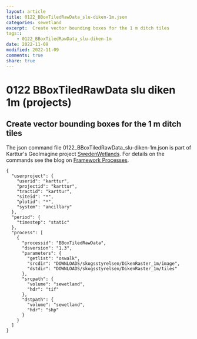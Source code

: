 ```yaml
---
layout: article
title: 0122_BBoxTiledRawData_slu-diken-1m.json
categories: sewetland
excerpt:  Create vector bounding boxes for the 1 m ditch tiles 
tags:: 
    - 0122_BBoxTiledRawData_slu-diken-1m
date: 2022-11-09
modified: 2022-11-09
comments: true
share: true
---
```


# 0122 BBoxTiledRawData slu diken 1m (projects)

##  Create vector bounding boxes for the 1 m ditch tiles 

The json command file <span class='file'>0122_BBoxTiledRawData_slu-diken-1m.json</span> is part of Karttur's GeoImagine project [<span class='project'>SwedenWetlands</span>](https://karttur.github.io/geoimagine03-proj-wetland-se/index.html). For details on the commands see the blog on [Framework Processes](https://karttur.github.io/geoimagine03-docs-procpack/).

```
{
  "userproject": {
    "userid": "karttur",
    "projectid": "karttur",
    "tractid": "karttur",
    "siteid": "*",
    "plotid": "*",
    "system": "ancillary"
  },
  "period": {
    "timestep": "static"
  },
  "process": [
    {
      "processid": "BBoxTiledRawData",
      "dsversion": "1.3",
      "parameters": {
        "getlist": "oswalk",
        "srcdir": "DOWNLOADS/skogsstyrelsen/DikenRaster_1m/image",
        "dstdir": "DOWNLOADS/skogsstyrelsen/DikenRaster_1m/tiles"
      },
      "srcpath": {
        "volume": "sewetland",
        "hdr": "tif"
      },
      "dstpath": {
        "volume": "sewetland",
        "hdr": "shp"
      }
    }
  ]
}
```
